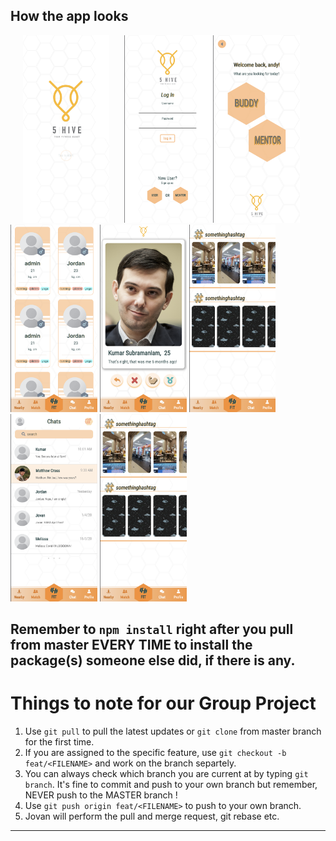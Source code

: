## How the app looks

<div>
  <img src="src/assets/images/5Hive/homepage.png" alt="Homepage" height="300" style="margin: 0px 20px"/>
  <img src="src/assets/images/5Hive/login.png" alt="Login" height="300" />
  <img src="src/assets/images/5Hive/mainpage.png" alt="Mainpage" height="300" />
  <img src="src/assets/images/5Hive/userprofile.png" alt="UserProfiles" height="300" />
  <img src="src/assets/images/5Hive/match.png" alt="Match" height="300" />
  <img src="src/assets/images/5Hive/challenges.png" alt="Challenges" height="300" />
  <img src="src/assets/images/5Hive/chat.png" alt="Chat" height="300" />
  <img src="src/assets/images/5Hive/challenges.png" alt="Challenges" height="300" />
  
</div>

## Remember to `npm install` right after you pull from master EVERY TIME to install the package(s) someone else did, if there is any.

# Things to note for our Group Project

1. Use `git pull` to pull the latest updates or `git clone` from master branch for the first time.
2. If you are assigned to the specific feature, use `git checkout -b feat/<FILENAME>` and work on the branch separtely.
3. You can always check which branch you are current at by typing `git branch`. It's fine to commit and push to your own branch but remember, NEVER push to the MASTER branch ! 
4. Use `git push origin feat/<FILENAME>` to push to your own branch.
5. Jovan will perform the pull and merge request, git rebase etc.

**************************************************************
